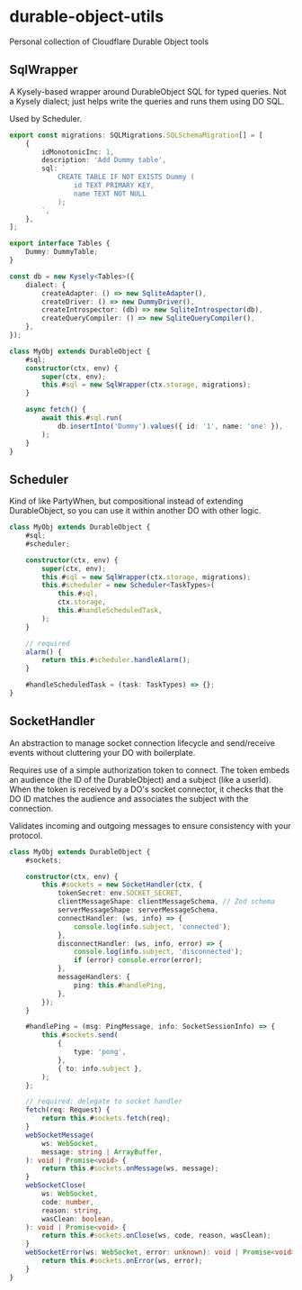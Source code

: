 # durable-object-utils

Personal collection of Cloudflare Durable Object tools

## SqlWrapper

A Kysely-based wrapper around DurableObject SQL for typed queries. Not a Kysely dialect; just helps write the queries and runs them using DO SQL.

Used by Scheduler.

```ts
export const migrations: SQLMigrations.SQLSchemaMigration[] = [
	{
		idMonotonicInc: 1,
		description: 'Add Dummy table',
		sql: `
			CREATE TABLE IF NOT EXISTS Dummy (
				id TEXT PRIMARY KEY,
				name TEXT NOT NULL
			);
		`,
	},
];

export interface Tables {
	Dummy: DummyTable;
}

const db = new Kysely<Tables>({
	dialect: {
		createAdapter: () => new SqliteAdapter(),
		createDriver: () => new DummyDriver(),
		createIntrospector: (db) => new SqliteIntrospector(db),
		createQueryCompiler: () => new SqliteQueryCompiler(),
	},
});

class MyObj extends DurableObject {
	#sql;
	constructor(ctx, env) {
		super(ctx, env);
		this.#sql = new SqlWrapper(ctx.storage, migrations);
	}

	async fetch() {
		await this.#sql.run(
			db.insertInto('Dummy').values({ id: '1', name: 'one' }),
		);
	}
}
```

## Scheduler

Kind of like PartyWhen, but compositional instead of extending DurableObject, so you can use it within another DO with other logic.

```ts
class MyObj extends DurableObject {
	#sql;
	#scheduler;

	constructor(ctx, env) {
		super(ctx, env);
		this.#sql = new SqlWrapper(ctx.storage, migrations);
		this.#scheduler = new Scheduler<TaskTypes>(
			this.#sql,
			ctx.storage,
			this.#handleScheduledTask,
		);
	}

	// required
	alarm() {
		return this.#scheduler.handleAlarm();
	}

	#handleScheduledTask = (task: TaskTypes) => {};
}
```

## SocketHandler

An abstraction to manage socket connection lifecycle and send/receive events without cluttering your DO with boilerplate.

Requires use of a simple authorization token to connect. The token embeds an audience (the ID of the DurableObject) and a subject (like a userId). When the token is received by a DO's socket connector, it checks that the DO ID matches the audience and associates the subject with the connection.

Validates incoming and outgoing messages to ensure consistency with your protocol.

```ts
class MyObj extends DurableObject {
	#sockets;

	constructor(ctx, env) {
		this.#sockets = new SocketHandler(ctx, {
			tokenSecret: env.SOCKET_SECRET,
			clientMessageShape: clientMessageSchema, // Zod schema
			serverMessageShape: serverMessageSchema,
			connectHandler: (ws, info) => {
				console.log(info.subject, 'connected');
			},
			disconnectHandler: (ws, info, error) => {
				console.log(info.subject, 'disconnected');
				if (error) console.error(error);
			},
			messageHandlers: {
				ping: this.#handlePing,
			},
		});
	}

	#handlePing = (msg: PingMessage, info: SocketSessionInfo) => {
		this.#sockets.send(
			{
				type: 'pong',
			},
			{ to: info.subject },
		);
	};

	// required: delegate to socket handler
	fetch(req: Request) {
		return this.#sockets.fetch(req);
	}
	webSocketMessage(
		ws: WebSocket,
		message: string | ArrayBuffer,
	): void | Promise<void> {
		return this.#sockets.onMessage(ws, message);
	}
	webSocketClose(
		ws: WebSocket,
		code: number,
		reason: string,
		wasClean: boolean,
	): void | Promise<void> {
		return this.#sockets.onClose(ws, code, reason, wasClean);
	}
	webSocketError(ws: WebSocket, error: unknown): void | Promise<void> {
		return this.#sockets.onError(ws, error);
	}
}
```
